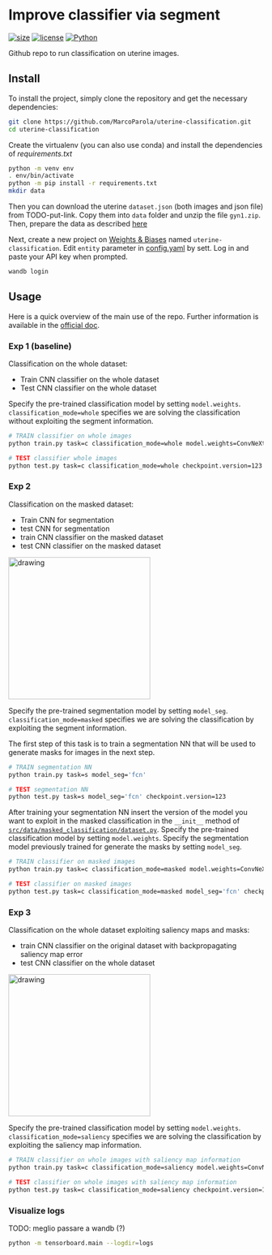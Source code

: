 # **Improve classifier via segment**
[![size](https://img.shields.io/github/languages/code-size/MarcoParola/uterine-classification?style=plastic)]()
[![license](https://img.shields.io/static/v1?label=OS&message=Linux&color=green&style=plastic)]()
[![Python](https://img.shields.io/static/v1?label=Python&message=3.10&color=blue&style=plastic)]()

Github repo to run classification on uterine images.

## **Install**

To install the project, simply clone the repository and get the necessary dependencies:
```sh
git clone https://github.com/MarcoParola/uterine-classification.git
cd uterine-classification
```

Create the virtualenv (you can also use conda) and install the dependencies of *requirements.txt*

```bash
python -m venv env
. env/bin/activate
python -m pip install -r requirements.txt
mkdir data
```
Then you can download the uterine `dataset.json` (both images and json file) from TODO-put-link. Copy them into `data` folder and unzip the file `gyn1.zip`. Then, prepare the data as described [here](./doc/README.md#additional-utility-scripts)

Next, create a new project on [Weights & Biases](https://wandb.ai/site) named `uterine-classification`. Edit `entity` parameter in [config.yaml](https://github.com/MarcoParola/uterine-classification/blob/main/config/config.yaml#L42) by sett. Log in and paste your API key when prompted.
```sh
wandb login 
```

## **Usage**

Here is a quick overview of the main use of the repo. Further information is available in the [official doc](doc/README.md).

### **Exp 1** (baseline)
Classification on the whole dataset:

- Train CNN classifier on the whole dataset
- Test CNN classifier on the whole dataset

Specify the pre-trained classification model by setting `model.weights`.
`classification_mode=whole` specifies we are solving the classification without exploiting the segment information.

```bash
# TRAIN classifier on whole images
python train.py task=c classification_mode=whole model.weights=ConvNeXt_Small_Weights.DEFAULT 

# TEST classifier whole images
python test.py task=c classification_mode=whole checkpoint.version=123
```



### **Exp 2**
Classification on the masked dataset:
- Train CNN for segmentation
- test CNN for segmentation
- train CNN classifier on the masked dataset
- test CNN classifier on the masked dataset

<img src="https://github.com/MarcoParola/uterine-classification/assets/32603898/028a44df-4ddb-45b6-9df4-5485c30f9b18" alt="drawing" width="280"/>

Specify the pre-trained segmentation model by setting `model_seg`. `classification_mode=masked` specifies we are solving the classification by exploiting the segment information.

The first step of this task is to train a segmentation NN that will be used to generate masks for images in the next step.
```bash
# TRAIN segmentation NN
python train.py task=s model_seg='fcn'

# TEST segmentation NN
python test.py task=s model_seg='fcn' checkpoint.version=123
```
After training your segmentation NN insert the version of the model you want to exploit in the masked classification in the `__init__` method of [`src/data/masked_classification/dataset.py`](https://github.com/MarcoParola/uterine-classification/blob/main/src/data/masked_classification/dataset.py).
Specify the pre-trained classification model by setting `model.weights`. Specify the segmentation model previously trained for generate the masks by setting `model_seg`.
```bash
# TRAIN classifier on masked images
python train.py task=c classification_mode=masked model.weights=ConvNeXt_Small_Weights.DEFAULT model_seg='fcn' sgm_type='soft'

# TEST classifier on masked images
python test.py task=c classification_mode=masked model_seg='fcn' checkpoint.version=123
```

### **Exp 3**
Classification on the whole dataset exploiting saliency maps and masks:
- train CNN classifier on the original dataset with backpropagating saliency map error
- test CNN classifier on the whole dataset

<img src="https://github.com/MarcoParola/uterine-classification/assets/32603898/b36037ce-553d-49a7-a165-b361ee124ff3" alt="drawing" width="280"/>


Specify the pre-trained classification model by setting `model.weights`.
`classification_mode=saliency` specifies we are solving the classification by exploiting the saliency map information.

```bash
# TRAIN classifier on whole images with saliency map information
python train.py task=c classification_mode=saliency model.weights=ConvNeXt_Small_Weights.DEFAULT 

# TEST classifier on whole images with saliency map information
python test.py task=c classification_mode=saliency checkpoint.version=123
```


### Visualize logs
TODO: meglio passare a wandb (?)
```bash
python -m tensorboard.main --logdir=logs
```
